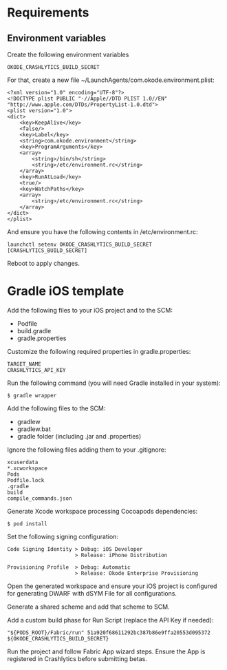 Requirements
============

Environment variables
---------------------

Create the following environment variables

    OKODE_CRASHLYTICS_BUILD_SECRET

For that, create a new file ~/LaunchAgents/com.okode.environment.plist:

    <?xml version="1.0" encoding="UTF-8"?>
    <!DOCTYPE plist PUBLIC "-//Apple//DTD PLIST 1.0//EN" "http://www.apple.com/DTDs/PropertyList-1.0.dtd">
    <plist version="1.0">
    <dict>
        <key>KeepAlive</key>
        <false/>
        <key>Label</key>
        <string>com.okode.environment</string>
        <key>ProgramArguments</key>
        <array>
            <string>/bin/sh</string>
            <string>/etc/environment.rc</string>
        </array>
        <key>RunAtLoad</key>
        <true/>
        <key>WatchPaths</key>
        <array>
            <string>/etc/environment.rc</string>
        </array>
    </dict>
    </plist>

And ensure you have the following contents in /etc/environment.rc:

    launchctl setenv OKODE_CRASHLYTICS_BUILD_SECRET [CRASHLYTICS_BUILD_SECRET]

Reboot to apply changes.

Gradle iOS template
===================

Add the following files to your iOS project and to the SCM:

* Podfile
* build.gradle
* gradle.properties

Customize the following required properties in gradle.properties:

    TARGET_NAME
    CRASHLYTICS_API_KEY

Run the following command (you will need Gradle installed in your system):

    $ gradle wrapper

Add the following files to the SCM:

* gradlew
* gradlew.bat
* gradle folder (including .jar and .properties)

Ignore the following files adding them to your .gitignore:

    xcuserdata
    *.xcworkspace
    Pods
    Podfile.lock
    .gradle
    build
    compile_commands.json

Generate Xcode workspace processing Cocoapods dependencies:

    $ pod install

Set the following signing configuration:

    Code Signing Identity > Debug: iOS Developer
                          > Release: iPhone Distribution
    
    Provisioning Profile  > Debug: Automatic
                          > Release: Okode Enterprise Provisioning

Open the generated workspace and ensure your iOS project is configured
for generating DWARF with dSYM File for all configurations.

Generate a shared scheme and add that scheme to SCM.

Add a custom build phase for Run Script (replace the API Key if needed):

    "${PODS_ROOT}/Fabric/run" 51a920f68611292bc387b86e9ffa20553d095372 ${OKODE_CRASHLYTICS_BUILD_SECRET}

Run the project and follow Fabric App wizard steps. Ensure the App is registered in Crashlytics before
submitting betas.
